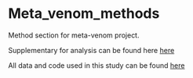 # Meta_venom_methods
Method section for meta-venom project.  

Supplementary for analysis can be found here [here](https://agneeshbarua.github.io/Metavenom/)

All data and code used in this study can be found [here](https://github.com/agneeshbarua/Metavenom)
